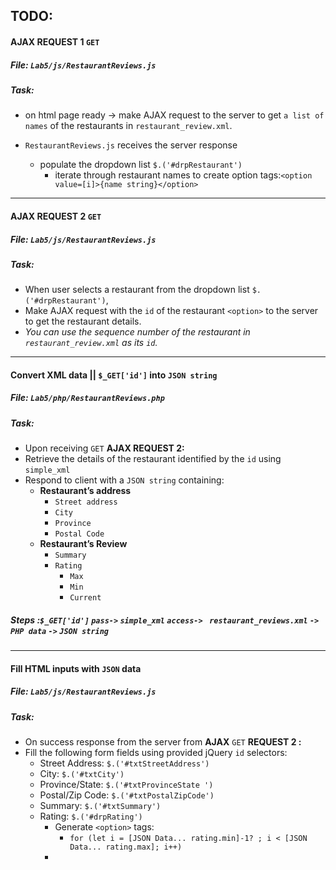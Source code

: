 ## TODO:

#### AJAX REQUEST 1 `GET`
#####  File: `Lab5/js/RestaurantReviews.js`
##### Task:
- on html page ready -> make AJAX request to the server to get `a list of names` of the restaurants in `restaurant_review.xml`.


- `RestaurantReviews.js` receives the server response 
  - populate the dropdown list `$.('#drpRestaurant')`   
    - iterate through restaurant names to create option tags:`<option value=[i]>{name string}</option>`
<hr>

#### AJAX REQUEST 2 `GET`
#####  File: `Lab5/js/RestaurantReviews.js`
##### Task:
- When user selects a restaurant from the dropdown list `$.('#drpRestaurant')`, 
- Make AJAX request with the `id` of the restaurant `<option>` to the server to get the restaurant details.
- *You can use the sequence number of the restaurant in `restaurant_review.xml` as its `id`.*
<hr>

####   Convert XML data || `$_GET['id']` into `JSON string`
#####  File: `Lab5/php/RestaurantReviews.php`
##### Task:
- Upon receiving `GET` **AJAX REQUEST 2:** 
- Retrieve the details of the restaurant identified by the `id` using `simple_xml`
- Respond to client with a `JSON string` containing:
  - **Restaurant’s address** 
    - `Street address`
    - `City`
    - `Province`
    - `Postal Code`
  - **Restaurant’s Review** 
    - `Summary`
    - `Rating` 
      - `Max`
      - `Min`
      - `Current`

##### Steps :`$_GET['id']` `pass->` `simple_xml` `access->` ` restaurant_reviews.xml` `->` `PHP data` `->` `JSON string`
<hr>


####  Fill HTML inputs with `JSON` data  
#####  File: `Lab5/js/RestaurantReviews.js`
##### Task:
- On success response from the server from **AJAX** `GET` **REQUEST 2 :**
- Fill the following form fields using provided jQuery `id` selectors:
  - Street Address: `$.('#txtStreetAddress')`
  - City: `$.('#txtCity')`
  - Province/State: `$.('#txtProvinceState ')`
  - Postal/Zip Code: `$.('#txtPostalZipCode')`
  - Summary: `$.('#txtSummary')` 
  - Rating: `$.('#drpRating')`
    - Generate `<option>` tags:
      - `for (let i = [JSON Data... rating.min]-1? ; i < [JSON Data... rating.max]; i++)`
    - 